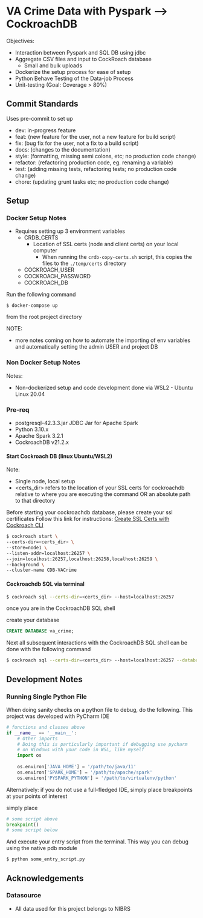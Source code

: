 # VA Crime Data with Pyspark --> CockroachDB

Objectives:
- Interaction between Pyspark and SQL DB using jdbc
- Aggregate CSV files and input to CockRoach database
    - Small and bulk uploads
- Dockerize the setup process for ease of setup
- Python Behave Testing of the Data-job Process
- Unit-testing (Goal: Coverage > 80%)


## Commit Standards

Uses pre-commit to set up 

- dev: in-progress feature
- feat: (new feature for the user, not a new feature for build script)
- fix: (bug fix for the user, not a fix to a build script)
- docs: (changes to the documentation)
- style: (formatting, missing semi colons, etc; no production code change)
- refactor: (refactoring production code, eg. renaming a variable)
- test: (adding missing tests, refactoring tests; no production code change)
- chore: (updating grunt tasks etc; no production code change)


## Setup

### Docker Setup Notes

- Requires setting up 3 environment variables
  - CRDB_CERTS
    - Location of SSL certs (node and client certs) on your local computer
      - When running the `crdb-copy-certs.sh` script, this copies the files to the `./temp/certs` directory
  - COCKROACH_USER
  - COCKROACH_PASSWORD
  - COCKROACH_DB

Run the following command
```terminal
$ docker-compose up 
```
from the root project directory

NOTE: 
- more notes coming on how to automate the importing of env variables and automatically setting the admin USER and project DB

### Non Docker Setup Notes
Notes:

- Non-dockerized setup and code development done via WSL2 - Ubuntu Linux 20.04

### Pre-req

- postgresql-42.3.3.jar JDBC Jar for Apache Spark
- Python 3.10.x
- Apache Spark 3.2.1
- CockroachDB v21.2.x

#### Start Cockroach DB (linux Ubuntu/WSL2)

Note: 
- Single node, local setup
- <certs_dir> refers to the location of your SSL certs for cockroachdb relative to where you are executing the command
  OR an absolute path to that directory

Before starting your cockroachdb database, please create your ssl certificates
Follow this link for instructions: [Create SSL Certs with Cockroach CLI](https://www.cockroachlabs.com/docs/v21.1/cockroach-cert)


```zsh
$ cockroach start \
--certs-dir=<certs_dir> \
--store=node1 \
--listen-addr=localhost:26257 \
--join=localhost:26257,localhost:26258,localhost:26259 \
--background \
--cluster-name CDB-VACrime
```

#### Cockroachdb SQL via terminal

```zsh
$ cockroach sql --certs-dir=<certs_dir> --host=localhost:26257
```

once you are in the CockroachDB SQL shell

create your database

```sql
CREATE DATABASE va_crime;
```

Next all subsequent interactions with the CockroachDB SQL shell can be done with the following command

```zsh
$ cockroach sql --certs-dir=<certs_dir> --host=localhost:26257 --database va_crime
```

## Development Notes

### Running Single Python File

When doing sanity checks on a python file to debug, do the following. This project was developed with PyCharm IDE

```python
# functions and classes above
if __name__ == '__main__':
    # Other imports
    # Doing this is particularly important if debugging use pycharm
    # on Windows with your code in WSL, like myself
    import os
        
    os.environ['JAVA_HOME'] = '/path/to/java/11'
    os.environ['SPARK_HOME'] = '/path/to/apache/spark'
    os.environ['PYSPARK_PYTHON'] = '/path/to/virtualenv/python'
```

Alternatively: if you do not use a full-fledged IDE, simply place breakpoints at your points of interest

simply place 
```python
# some script above
breakpoint()
# some script below
```
And execute your entry script from the terminal. This way you can debug using the native pdb module

```zsh
$ python some_entry_script.py
```

## Acknowledgements

### Datasource

- All data used for this project belongs to NIBRS